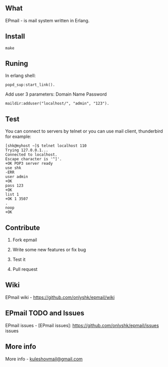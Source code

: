 ## What
EPmail - is mail system written in Erlang.

## Install
    make

## Runing
In erlang shell:

    popd_sup:start_link().

Add user 3 parameters: Domain Name Password

    maildir:adduser("localhost/", "admin", "123").

## Test
You can connect to servers by telnet or you can use mail client, thunderbird for example:

    [shk@myhost ~]$ telnet localhost 110
    Trying 127.0.0.1...
    Connected to localhost.
    Escape character is '^]'.
    +OK POP3 server ready 
    use shk
    -ERR
    user admin
    +OK
    pass 123
    +OK
    list 1
    +OK 1 3507
    .
    noop
    +OK

## Contribute
 1) Fork epmail
 
 2) Write some new features or fix bug
 
 3) Test it
 
 4) Pull request

## Wiki
  EPmail wiki - <https://github.com/onlyshk/epmail/wiki>
 
## EPmail TODO and Issues
  EPmail issues - [EPmail issues]: https://github.com/onlyshk/epmail/issues issues

## More info
  More info - kuleshovmail@gmail.com
